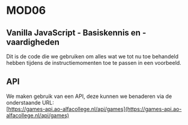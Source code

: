 # MOD06
## Vanilla JavaScript - Basiskennis en -vaardigheden  
  
Dit is de code die we gebruiken om alles wat we tot nu toe behandeld hebben tijdens de instructiemomenten toe te passen in een voorbeeld.
  
## API
We maken gebruik van een API, deze kunnen we benaderen via de onderstaande URL:  
[https://games-api.ao-alfacollege.nl/api/games](https://games-api.ao-alfacollege.nl/api/games)  
